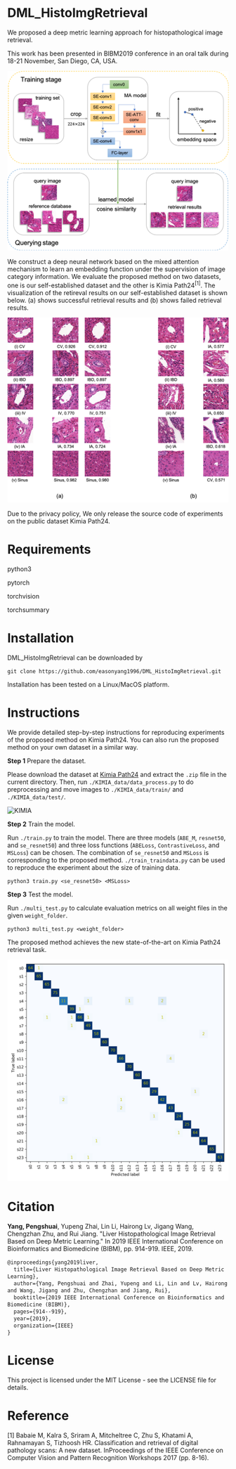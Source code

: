 # DML_HistoImgRetrieval
We proposed a deep metric learning approach for histopathological image retrieval.

This work has been presented in BIBM2019 conference in an oral talk during 18-21 November, San Diego, CA, USA.

![framework](https://github.com/easonyang1996/DML_HistoImgRetrieval/blob/master/figs/framework.jpeg)

We construct a deep neural network based on the mixed attention mechanism to learn an embedding function under the supervision of image category information. We evaluate the proposed method on two datasets, one is our self-established dataset and the other is Kimia Path24<sup>[1]</sup>. The visualization of the retireval results on our self-established dataset is shown below. (a) shows successful retrieval results and (b) shows failed retrieval results.

![Result](https://github.com/easonyang1996/DML_HistoImgRetrieval/blob/master/figs/result.jpeg)

Due to the privacy policy, We only release the source code of experiments on the public dataset Kimia Path24.

# Requirements
python3

pytorch

torchvision

torchsummary 


# Installation
DML_HistoImgRetrieval can be downloaded by
```
git clone https://github.com/easonyang1996/DML_HistoImgRetrieval.git
```
Installation has been tested on a Linux/MacOS platform.

# Instructions
We provide detailed step-by-step instructions for reproducing experiments of the proposed method on Kimia Path24. You can also run the proposed method on your own dataset in a similar way.

**Step 1** Prepare the dataset.

Please download the dataset at [Kimia Path24](https://kimialab.uwaterloo.ca/kimia/index.php/pathology-images-kimia-path24/) and extract the `.zip` file in the current directory. Then, run `./KIMIA_data/data_process.py` to do preprocessing and move images to `./KIMIA_data/train/` and `./KIMIA_data/test/`.

![KIMIA](https://github.com/easonyang1996/DML_HistoImgRetrieval/blob/master/figs/KIMIA_instance.jpeg)

**Step 2** Train the model.

Run `./train.py` to train the model. There are three models (`ABE_M`, `resnet50`, and `se_resnet50`) and three loss functions (`ABELoss`, `ContrastiveLoss`, and `MSLoss`) can be chosen. The combination of `se_resnet50` and `MSLoss` is corresponding to the proposed method. `./train_traindata.py` can be used to reproduce the experiment about the size of training data.
```
python3 train.py <se_resnet50> <MSLoss>
```

**Step 3** Test the model.

Run `./multi_test.py` to calculate evaluation metrics on all weight files in the given `weight_folder`.
```
python3 multi_test.py <weight_folder>
```
The proposed method achieves the new state-of-the-art on Kimia Path24 retrieval task.

![cfm](https://github.com/easonyang1996/DML_HistoImgRetrieval/blob/master/figs/confusion_mat.jpeg)

# Citation

**Yang, Pengshuai**, Yupeng Zhai, Lin Li, Hairong Lv, Jigang Wang, Chengzhan Zhu, and Rui Jiang. "Liver Histopathological Image Retrieval Based on Deep Metric Learning." In 2019 IEEE International Conference on Bioinformatics and Biomedicine (BIBM), pp. 914-919. IEEE, 2019.

```
@inproceedings{yang2019liver,
  title={Liver Histopathological Image Retrieval Based on Deep Metric Learning},
  author={Yang, Pengshuai and Zhai, Yupeng and Li, Lin and Lv, Hairong and Wang, Jigang and Zhu, Chengzhan and Jiang, Rui},
  booktitle={2019 IEEE International Conference on Bioinformatics and Biomedicine (BIBM)},
  pages={914--919},
  year={2019},
  organization={IEEE}
}
```

# License
This project is licensed under the MIT License - see the LICENSE file for details.

# Reference
[1] Babaie M, Kalra S, Sriram A, Mitcheltree C, Zhu S, Khatami A, Rahnamayan S, Tizhoosh HR. Classification and retrieval of digital pathology scans: A new dataset. InProceedings of the IEEE Conference on Computer Vision and Pattern Recognition Workshops 2017 (pp. 8-16).
